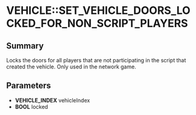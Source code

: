 # VEHICLE::SET_VEHICLE_DOORS_LOCKED_FOR_NON_SCRIPT_PLAYERS

## Summary
Locks the doors for all players that are not participating in the script that created the vehicle. Only used in the network game.

## Parameters
* **VEHICLE_INDEX** vehicleIndex
* **BOOL** locked